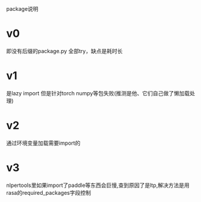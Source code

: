 package说明

# v0
即没有后缀的package.py
全部try，缺点是耗时长

# v1
是lazy import
但是针对torch numpy等包失败(推测是他、它们自己做了懒加载处理)

# v2
通过环境变量加载需要import的

# v3
nlpertools里如果import了paddle等东西会巨慢,查到原因了是ltp,解决方法是用rasa的required_packages字段控制